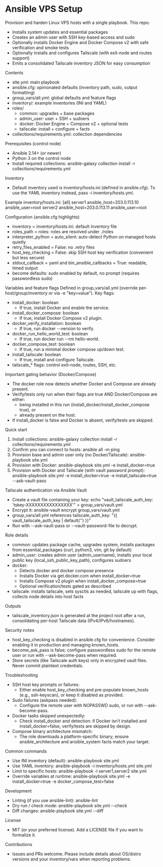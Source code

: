 # Ansible VPS Setup

Provision and harden Linux VPS hosts with a single playbook. This repo:
- Installs system updates and essential packages
- Creates an admin user with SSH key-based access and sudo
- Optionally installs Docker Engine and Docker Compose v2 with safe verification and smoke tests
- Optionally installs and configures Tailscale (with exit-node and routes support)
- Emits a consolidated Tailscale inventory JSON for easy consumption

Contents
- site.yml: main playbook
- ansible.cfg: opinionated defaults (inventory path, sudo, output formatting)
- group_vars/all.yml: global defaults and feature flags
- inventory/: example inventories (INI and YAML)
- roles/
  - common: upgrades + base packages
  - admin_user: user + SSH + sudoers
  - docker: Docker Engine + Compose v2 + optional tests
  - tailscale: install + configure + facts
- collections/requirements.yml: collection dependencies

Prerequisites (control node)
- Ansible 2.14+ (or newer)
- Python 3 on the control node
- Install required collections:
  ansible-galaxy collection install -r collections/requirements.yml

Inventory
- Default inventory used is inventory/hosts.ini (defined in ansible.cfg). To use the YAML inventory instead, pass -i inventory/hosts.yml.

Example inventory/hosts.ini:
[all]
server1 ansible_host=203.0.113.10 ansible_user=root
server2 ansible_host=203.0.113.11 ansible_user=root

Configuration (ansible.cfg highlights)
- inventory = inventory/hosts.ini: default inventory file
- roles_path = roles: roles are resolved under ./roles
- interpreter_python = auto_silent: auto-detect Python on managed hosts quietly
- retry_files_enabled = False: no .retry files
- host_key_checking = False: skip SSH host key verification (convenient but less secure)
- stdout_callback = yaml and bin_ansible_callbacks = True: readable, timed output
- become defaults: sudo enabled by default, no prompt (requires passwordless sudo)

Variables and feature flags
Defined in group_vars/all.yml (override per-host/group/inventory or via -e "key=value"). Key flags:
- install_docker: boolean
  - If true, install Docker and enable the service.
- install_docker_compose: boolean
  - If true, install Docker Compose v2 plugin.
- docker_verify_installation: boolean
  - If true, run docker --version to verify.
- docker_run_hello_world_test: boolean
  - If true, run docker run --rm hello-world.
- docker_compose_test: boolean
  - If true, run a minimal docker compose up/down test.
- install_tailscale: boolean
  - If true, install and configure Tailscale.
- tailscale_* flags: control exit-node, routes, SSH, etc.

Important gating behavior (Docker/Compose)
- The docker role now detects whether Docker and Compose are already present.
- Verify/tests only run when their flags are true AND Docker/Compose are either:
  - being installed in this run (install_docker/install_docker_compose true), or
  - already present on the host.
- If install_docker is false and Docker is absent, verify/tests are skipped.

Quick start
1) Install collections:
   ansible-galaxy collection install -r collections/requirements.yml
2) Confirm you can connect to hosts:
   ansible all -m ping
3) Provision base and admin user only (no Docker/Tailscale):
   ansible-playbook site.yml
4) Provision with Docker:
   ansible-playbook site.yml -e install_docker=true
5) Provision with Docker and Tailscale (with vault password prompt):
   ansible-playbook site.yml -e install_docker=true -e install_tailscale=true --ask-vault-pass

Tailscale authentication via Ansible Vault
- Create a vault file containing your key:
  echo "vault_tailscale_auth_key: 'tskey-XXXXXXXXXXXXXXXX'" > group_vars/vault.yml
- Encrypt it:
  ansible-vault encrypt group_vars/vault.yml
- group_vars/all.yml references tailscale_auth_key: "{{ vault_tailscale_auth_key | default('') }}"
- Run with --ask-vault-pass or --vault-password-file to decrypt.

Role details
- common: updates package cache, upgrades system, installs packages from essential_packages (curl, python3, vim, git by default)
- admin_user: creates admin user (admin_username), installs your local public key (local_ssh_public_key_path), configures sudoers
- docker:
  - Detects docker and docker compose presence
  - Installs Docker via get.docker.com when install_docker=true
  - Installs Compose v2 plugin when install_docker_compose=true
  - Optional verification/tests gated as described
- tailscale: installs tailscale, sets sysctls as needed, tailscale up with flags, collects node details into host facts

Outputs
- tailscale_inventory.json is generated at the project root after a run, consolidating per-host Tailscale data (IPv4/IPv6/hostnames).

Security notes
- host_key_checking is disabled in ansible.cfg for convenience. Consider enabling it in production and managing known_hosts.
- become_ask_pass is false; configure passwordless sudo for the remote user or run with --ask-become-pass when required.
- Store secrets (like Tailscale auth keys) only in encrypted vault files. Never commit plaintext credentials.

Troubleshooting
- SSH host key prompts or failures:
  - Either enable host_key_checking and pre-populate known_hosts (e.g., ssh-keyscan), or keep it disabled as provided.
- Sudo failures (askpass needed):
  - Configure the remote user with NOPASSWD sudo, or run with --ask-become-pass.
- Docker tasks skipped unexpectedly:
  - Check install_docker and detection: if Docker isn’t installed and install_docker=false, verify/tests are skipped by design.
- Compose binary architecture mismatch:
  - The role downloads a platform-specific binary; ensure ansible_architecture and ansible_system facts match your target.

Common commands
- Use INI inventory (default):
  ansible-playbook site.yml
- Use YAML inventory:
  ansible-playbook -i inventory/hosts.yml site.yml
- Limit to specific hosts:
  ansible-playbook -l server1,server2 site.yml
- Override variables at runtime:
  ansible-playbook site.yml -e install_docker=true -e docker_compose_test=false

Development
- Linting (if you use ansible-lint):
  ansible-lint
- Dry run / check mode:
  ansible-playbook site.yml --check
- Diff changes:
  ansible-playbook site.yml --diff

License
- MIT (or your preferred license). Add a LICENSE file if you want to formalize it.

Contributions
- Issues and PRs welcome. Please include details about OS/distro versions and your inventory/vars when reporting problems.
